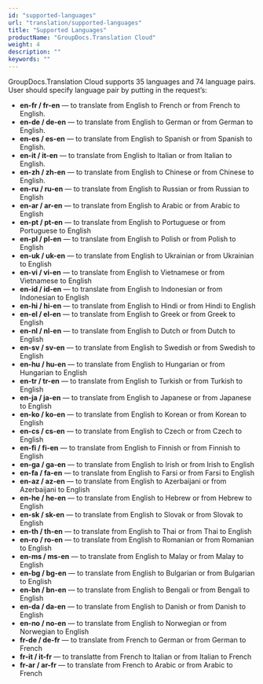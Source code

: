 ```yaml
---
id: "supported-languages"
url: "translation/supported-languages"
title: "Supported Languages"
productName: "GroupDocs.Translation Cloud"
weight: 4
description: ""
keywords: ""
---
```


GroupDocs.Translation Cloud supports 35 languages and 74 language pairs. User should specify language pair by putting in the request’s:

* **en-fr / fr-en** — to translate from English to French or from French to English.
* **en-de / de-en** — to translate from English to German or from German to English.
* **en-es / es-en** — to translate from English to Spanish or from Spanish to English.
* **en-it / it-en** — to translate from English to Italian or from Italian to English.
* **en-zh / zh-en** — to translate from English to Chinese or from Chinese to English. 
* **en-ru / ru-en** — to translate from English to Russian or from Russian to English
* **en-ar / ar-en** — to translate from English to Arabic or from Arabic to English 
* **en-pt / pt-en** — to translate from English to Portuguese or from Portuguese to English
* **en-pl / pl-en** — to translate from English to Polish or from Polish to English
* **en-uk / uk-en** — to translate from English to Ukrainian or from Ukrainian to English
* **en-vi / vi-en** — to translate from English to Vietnamese or from Vietnamese to English
* **en-id / id-en** — to translate from English to Indonesian or from Indonesian to English
* **en-hi / hi-en** — to translate from English to Hindi or from Hindi to English
* **en-el / el-en** — to translate from English to Greek or from Greek to English
* **en-nl / nl-en** — to translate from English to Dutch or from Dutch to English
* **en-sv / sv-en** — to translate from English to Swedish or from Swedish to English
* **en-hu / hu-en** — to translate from English to Hungarian or from Hungarian to English
* **en-tr / tr-en** — to translate from English to Turkish or from Turkish to English
* **en-ja / ja-en** — to translate from English to Japanese or from Japanese to English
* **en-ko / ko-en** — to translate from English to Korean or from Korean to English
* **en-cs / cs-en** — to translate from English to Czech or from Czech to English
* **en-fi / fi-en** — to translate from English to Finnish or from Finnish to English
* **en-ga / ga-en** — to translate from English to Irish or from Irish to English
* **en-fa / fa-en** — to translate from English to Farsi or from Farsi to English
* **en-az / az-en** — to translate from English to Azerbaijani or from Azerbaijani to English
* **en-he / he-en** — to translate from English to Hebrew or from Hebrew to English
* **en-sk / sk-en** — to translate from English to Slovak or from Slovak to English
* **en-th / th-en** — to translate from English to Thai or from Thai to English
* **en-ro / ro-en** — to translate from English to Romanian or from Romanian to English
* **en-ms / ms-en** — to translate from English to Malay or from Malay to English
* **en-bg / bg-en** — to translate from English to Bulgarian or from Bulgarian to English
* **en-bn / bn-en** — to translate from English to Bengali or from Bengali to English
* **en-da / da-en** — to translate from English to Danish or from Danish to English
* **en-no / no-en** — to translate from English to Norwegian or from Norwegian to English
* **fr-de / de-fr** — to translate from French to German or from German to French
* **fr-it / it-fr** — to translatte from French to Italian or from Italian to French
* **fr-ar / ar-fr** — to translate from French to Arabic or from Arabic to French